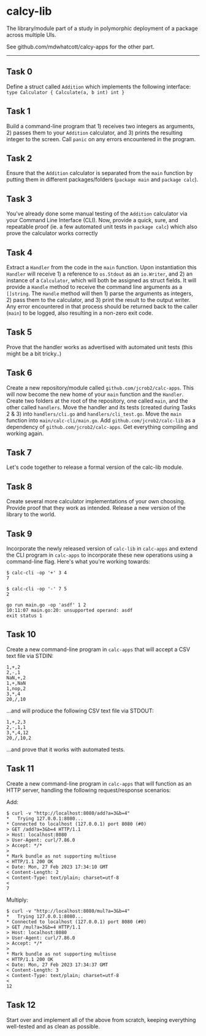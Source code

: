 # calcy-lib

The library/module part of a study in polymorphic deployment of a package across multiple UIs.

See github.com/mdwhatcott/calcy-apps for the other part.

-----

## Task 0

Define a struct called `Addition` which implements the following interface: `type Calculator { Calculate(a, b int) int }`

## Task 1

Build a command-line program that 1) receives two integers as arguments, 2) passes them to your `Addition` calculator, and 3) prints the resulting integer to the screen. Call `panic` on any errors encountered in the program.

## Task 2

Ensure that the `Addition` calculator is separated from the `main` function by putting them in different packages/folders (`package main` and `package calc`).

## Task 3

You've already done some manual testing of the `Addition` calculator via your Command Line Interface (CLI). Now, provide a quick, sure, and repeatable proof (ie. a few automated unit tests in `package calc`) which also prove the calculator works correctly

## Task 4

Extract a `Handler` from the code in the `main` function. Upon instantiation this `Handler` will receive 1) a reference to `os.Stdout` as an `io.Writer`, and 2) an instance of a `Calculator`, which will both be assigned as struct fields. It will provide a `Handle` method to receive the command line arguments as a `[]string`. The `Handle` method will then 1) parse the arguments as integers, 2) pass them to the calculator, and 3) print the result to the output writer. Any error encountered in that process should be returned back to the caller (`main`) to be logged, also resulting in a non-zero exit code.

## Task 5

Prove that the handler works as advertised with automated unit tests (this might be a bit tricky..)

## Task 6

Create a new repository/module called `github.com/jcrob2/calc-apps`. This will now become the new home of your `main` function and the `Handler`. Create two folders at the root of the repository, one called `main`, and the other called `handlers`. Move the handler and its tests (created during Tasks 2 & 3) into `handlers/cli.go` and `handlers/cli_test.go`. Move the `main` function into `main/calc-cli/main.go`. Add `github.com/jcrob2/calc-lib` as a dependency of `github.com/jcrob2/calc-apps`. Get everything compiling and working again.

## Task 7

Let's code together to release a formal version of the calc-lib module.

## Task 8

Create several more calculator implementations of your own choosing. Provide proof that they work as intended. Release a new version of the library to the world.

## Task 9

Incorporate the newly released version of `calc-lib` in `calc-apps` and extend the CLI program in `calc-apps` to incorporate these new operations using a command-line flag. Here's what you're working towards:

```
$ calc-cli -op '+' 3 4
7

$ calc-cli -op '-' 7 5
2

go run main.go -op 'asdf' 1 2
10:11:07 main.go:20: unsupported operand: asdf
exit status 1
```

## Task 10

Create a new command-line program in `calc-apps` that will accept a CSV text file via STDIN:

```
1,+,2
2,-,1
NaN,+,2
1,+,NaN
1,nop,2
3,*,4
20,/,10
```

...and will produce the following CSV text file via STDOUT:

```
1,+,2,3
2,-,1,1
3,*,4,12
20,/,10,2

```

...and prove that it works with automated tests.

## Task 11

Create a new command-line program in `calc-apps` that will function as an HTTP server, handling the following request/response scenarios:

Add:

```
$ curl -v "http://localhost:8080/add?a=3&b=4"
*   Trying 127.0.0.1:8080...
* Connected to localhost (127.0.0.1) port 8080 (#0)
> GET /add?a=3&b=4 HTTP/1.1
> Host: localhost:8080
> User-Agent: curl/7.86.0
> Accept: */*
> 
* Mark bundle as not supporting multiuse
< HTTP/1.1 200 OK
< Date: Mon, 27 Feb 2023 17:34:10 GMT
< Content-Length: 2
< Content-Type: text/plain; charset=utf-8
< 
7
```

Multiply:
```
$ curl -v "http://localhost:8080/mul?a=3&b=4"
*   Trying 127.0.0.1:8080...
* Connected to localhost (127.0.0.1) port 8080 (#0)
> GET /mul?a=3&b=4 HTTP/1.1
> Host: localhost:8080
> User-Agent: curl/7.86.0
> Accept: */*
> 
* Mark bundle as not supporting multiuse
< HTTP/1.1 200 OK
< Date: Mon, 27 Feb 2023 17:34:37 GMT
< Content-Length: 3
< Content-Type: text/plain; charset=utf-8
< 
12
```

## Task 12

Start over and implement all of the above from scratch, keeping everything well-tested and as clean as possible.
